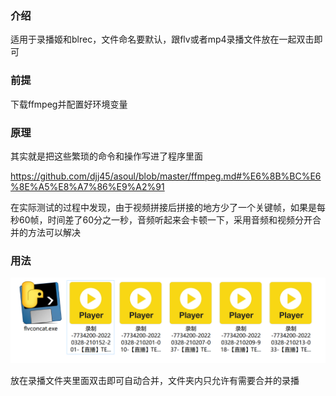 ### 介绍

适用于录播姬和blrec，文件命名要默认，跟flv或者mp4录播文件放在一起双击即可

### 前提

下载ffmpeg并配置好环境变量

### 原理

其实就是把这些繁琐的命令和操作写进了程序里面

https://github.com/djj45/asoul/blob/master/ffmpeg.md#%E6%8B%BC%E6%8E%A5%E8%A7%86%E9%A2%91

在实际测试的过程中发现，由于视频拼接后拼接的地方少了一个关键帧，如果是每秒60帧，时间差了60分之一秒，音频听起来会卡顿一下，采用音频和视频分开合并的方法可以解决

### 用法

<img src="Snipaste_2022-03-28_21-20-40.png" alt="Snipaste_2022-03-28_21-20-40" width=700 />

放在录播文件夹里面双击即可自动合并，文件夹内只允许有需要合并的录播